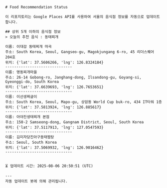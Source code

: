 
    # Food Recommendation Status

    이 리포지토리는 Google Places API를 사용하여 서울의 음식점 정보를 자동으로 업데이트합니다.

    ## 상위 5개 이하의 음식점 정보
    > 오늘의 추천 음식 : 동태찌개

	이름: 이대감 동태찌개 마곡
	주소: South Korea, Seoul, Gangseo-gu, Magokjungang 6-ro, 45 리더스퀘어 204호
	위치: {'lat': 37.5606266, 'lng': 126.8324184}
	------------------------------
	이름: 명동찌개마을
	주소: 26-14 Gobong-ro, Janghang-dong, Ilsandong-gu, Goyang-si, Gyeonggi-do, South Korea
	위치: {'lat': 37.6639693, 'lng': 126.7653651}
	------------------------------
	이름: 이선생짜글이
	주소: South Korea, Seoul, Mapo-gu, 상암동 World Cup buk-ro, 434 IT타워 1층
	위치: {'lat': 37.5813924, 'lng': 126.885617}
	------------------------------
	이름: 아야진생태찌개 본점
	주소: 150-2 Samseong-dong, Gangnam District, Seoul, South Korea
	위치: {'lat': 37.5117913, 'lng': 127.0547593}
	------------------------------
	이름: 김미자당진아구동태찜탕
	주소: Seoul, South Korea
	위치: {'lat': 37.5069932, 'lng': 126.9016462}
	------------------------------


    ⏳ 업데이트 시간: 2025-08-06 20:50:51 (UTC)

    ---
    자동 업데이트 봇에 의해 관리됩니다.
    
